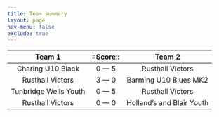 ```yaml
---
title: Team summary
layout: page
nav-menu: false
exclude: true
---
```




|        Team 1         |  ::Score::  |           Team 2            |
|:---------------------:|:-----------:|:---------------------------:|
|   Charing U10 Black   | 0 &mdash; 5 |      Rusthall Victors       |
|   Rusthall Victors    | 3 &mdash; 0 |    Barming U10 Blues MK2    |
| Tunbridge Wells Youth | 0 &mdash; 5 |      Rusthall Victors       |
|   Rusthall Victors    | 0 &mdash; 0 | Holland’s and Blair Youth |

 <br /><br /><br />